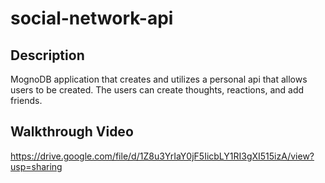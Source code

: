 # social-network-api

## Description
MognoDB application that creates and utilizes a personal api that allows users to be created. The users can create thoughts, reactions, and add friends. 

## Walkthrough Video
https://drive.google.com/file/d/1Z8u3YrIaY0jF5IicbLY1RI3gXI515izA/view?usp=sharing

